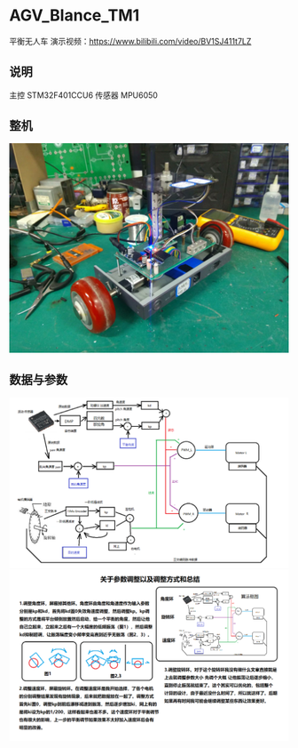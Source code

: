 # AGV_Blance_TM1
平衡无人车 演示视频：https://www.bilibili.com/video/BV1SJ411t7LZ

## 说明
主控 STM32F401CCU6 传感器 MPU6050

## 整机
![1](https://github.com/kerisu/AGV_Blance_TM1/blob/master/picture/overview.jpg)
## 数据与参数
![1](https://github.com/kerisu/AGV_Blance_TM1/blob/master/picture/data.png)
![1](https://github.com/kerisu/AGV_Blance_TM1/blob/master/picture/param.png)
